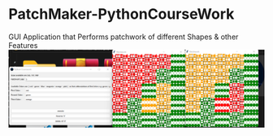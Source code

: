 # PatchMaker-PythonCourseWork
GUI Application that Performs patchwork of different Shapes &amp; other Features
![GUI Application](image.png)

